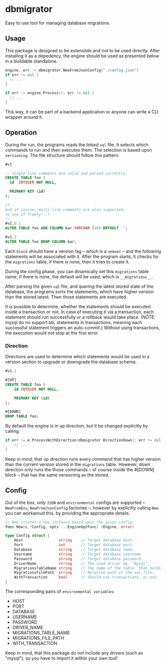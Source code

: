 # dbmigrator

Easy to use tool for managing database migrations. 

## Usage

This package is designed to be extensible and not to be used directly. After installing it as a depedency, the engine should be used as presented below in a buildable standalone.

```go
engine, err := dbmigrator.NewFromJsonConfig("./config.json") 
if err != nil {
  // ...
}

if err := engine.Process(); err != nil {
  // ...
}
```

This way, it can be part of a backend application or anyone can write a CLI wrapper around it.

## Operation

During the run, the programs reads the linked `sql` file. It selects which commands to run and then executes them. The selection is based upon `versioning`. The file structure should follow this pattern:

```sql
#v1

-- Single-line comments are valid and parsed correctly.
CREATE TABLE foo (
  id  INTEGER NOT NULL,

  PRIMARY KEY (id)
);

/*
And of course, multi-line comments are also supported,
so use if freely! :) 
*/
#v1.0.1
ALTER TABLE foo ADD COLUMN bar VARCHAR (10) DEFAULT '';

#v1.2
ALTER TABLE foo DROP COLUMN bar;
```

Each `block` should have a version tag – which is a `semver` – and the following statements will be associated with it. After the program starts, it checks for the `migrations` table, if there is none, then it tries to create it.

During the config phase, you can dinamically set this `migrations` table name, if there is none, the default will be used, which is `__migrations__`.

After parsing the given `sql` file, and quering the latest stored state of the database, the programs sorts the statements, which have higher version than the stored latest. Then those statements are executed.

It is possible to determine, whether the statements should be executed inside a transaction or not. In case of executing it via a transaction, each statement should run successfully or a rollback would take place. (NOTE: mysql do no support `DDL` statements in transactions, meaning each successful statement triggers an auto-commit.) Without using transactions, the execution would not stop at the first error.

### Direction

Directions are used to determine which statements would be used in a version section to upgrade or downgrade the database schema.


```sql
#v1.1

#[UP]
CREATE TABLE foo (
	id INTEGER NOT NULL,

	PRIMARY KEY (id)
);

#[DOWN]
DROP TABLE foo;
```

By default the engine is in up direction, but it be changed explicitly by calling:

```go
if err := e.ProcessWithDirection(dbmigrator.DirectionDown); err != nil {
	// ...
}
```

Keep in mind, that up direction runs every command that has higher version than the current version stored in the `migrations` table. However, down direction only runs the those commands – of course inside the #[DOWN] block – that has the same versioning as the stored.

## Config

Out of the box, only `JSON` and `environmental` configs are supported – `NewFromEnv`, `NewFromJsonConfig` factories –, however by explicitly calling `New` you can workaroud this, by providing the appropriate details.

```go
// New creates a new instance based upon the given config.
func New(c *Config, opts ...EngineOptFunc) (Engine, error)
```

```go
type Config struct {
	Host                string    // Target database host.
	Port                int       // Target database port.
	Database            string    // Target database name.
	Username            string    // Target database username.
	Password            string    // Target database password.
	DriverName          string    // The used driver eg. "mysql".
	MigrationsTableName string    // The name of the table, that holds the migrations history.
	MigrationsFilePath  string    // Relative path of the sql file.
	WithTransaction     bool      // Should use transactions, or not.
}
```

The corresponding pairs of `environmental variables`:
- HOST
- PORT
- DATABASE
- USERNAME
- PASSWORD
- DRIVER_NAME
- MIGRATIONS_TABLE_NAME
- MIGRATIONS_FILE_PATH
- WITH_TRANSACTION

Keep in mind, that this package do not include any drivers (such as "mysql"), so you have to import it within your own tool!
